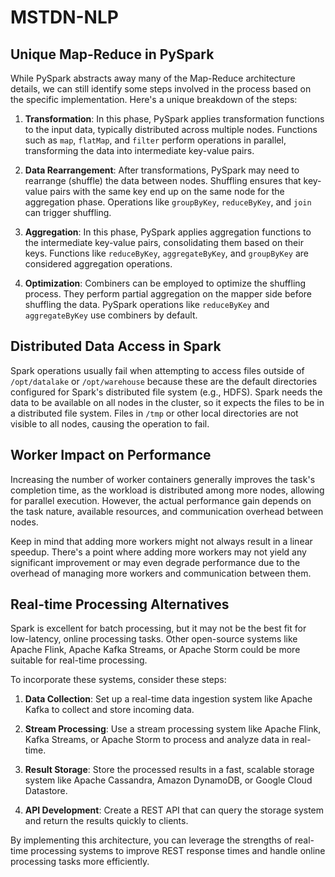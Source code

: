 # MSTDN-NLP

## Unique Map-Reduce in PySpark

While PySpark abstracts away many of the Map-Reduce architecture details, we can still identify some steps involved in the process based on the specific implementation. Here's a unique breakdown of the steps:

1. **Transformation**: In this phase, PySpark applies transformation functions to the input data, typically distributed across multiple nodes. Functions such as `map`, `flatMap`, and `filter` perform operations in parallel, transforming the data into intermediate key-value pairs.

2. **Data Rearrangement**: After transformations, PySpark may need to rearrange (shuffle) the data between nodes. Shuffling ensures that key-value pairs with the same key end up on the same node for the aggregation phase. Operations like `groupByKey`, `reduceByKey`, and `join` can trigger shuffling.

3. **Aggregation**: In this phase, PySpark applies aggregation functions to the intermediate key-value pairs, consolidating them based on their keys. Functions like `reduceByKey`, `aggregateByKey`, and `groupByKey` are considered aggregation operations.

4. **Optimization**: Combiners can be employed to optimize the shuffling process. They perform partial aggregation on the mapper side before shuffling the data. PySpark operations like `reduceByKey` and `aggregateByKey` use combiners by default.

## Distributed Data Access in Spark

Spark operations usually fail when attempting to access files outside of `/opt/datalake` or `/opt/warehouse` because these are the default directories configured for Spark's distributed file system (e.g., HDFS). Spark needs the data to be available on all nodes in the cluster, so it expects the files to be in a distributed file system. Files in `/tmp` or other local directories are not visible to all nodes, causing the operation to fail.

## Worker Impact on Performance

Increasing the number of worker containers generally improves the task's completion time, as the workload is distributed among more nodes, allowing for parallel execution. However, the actual performance gain depends on the task nature, available resources, and communication overhead between nodes.

Keep in mind that adding more workers might not always result in a linear speedup. There's a point where adding more workers may not yield any significant improvement or may even degrade performance due to the overhead of managing more workers and communication between them.

## Real-time Processing Alternatives

Spark is excellent for batch processing, but it may not be the best fit for low-latency, online processing tasks. Other open-source systems like Apache Flink, Apache Kafka Streams, or Apache Storm could be more suitable for real-time processing.

To incorporate these systems, consider these steps:

1. **Data Collection**: Set up a real-time data ingestion system like Apache Kafka to collect and store incoming data.

2. **Stream Processing**: Use a stream processing system like Apache Flink, Kafka Streams, or Apache Storm to process and analyze data in real-time.

3. **Result Storage**: Store the processed results in a fast, scalable storage system like Apache Cassandra, Amazon DynamoDB, or Google Cloud Datastore.

4. **API Development**: Create a REST API that can query the storage system and return the results quickly to clients.

By implementing this architecture, you can leverage the strengths of real-time processing systems to improve REST response times and handle online processing tasks more efficiently.

